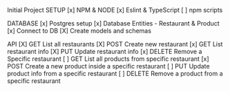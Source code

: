 Initial Project SETUP
[x] NPM & NODE
[x] Eslint & TypeScript
[ ] npm scripts

DATABASE
[x] Postgres setup
[x] Database Entities - Restaurant & Product
[x] Connect to DB
[X] Create models and schemas


API
[X] GET List all restaurants
[X] POST Create new restaurant
[x] GET List restaurant info
[X] PUT Update restaurant info
[x] DELETE Remove a Specific restaurant
[ ] GET List all products from specific restaurant
[x] POST Create a new product inside a specific restaurant
[ ] PUT Update product info from a specific restaurant
[ ] DELETE Remove a product from a specific restaurant
